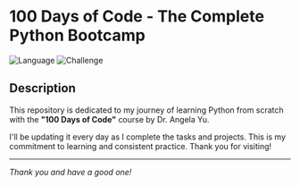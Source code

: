 # 100 Days of Code - The Complete Python Bootcamp

![Language](https://img.shields.io/badge/Language-Python-blue.svg)
![Challenge](https://img.shields.io/badge/Challenge-100%20Days%20of%20Code-brightgreen.svg)

## Description

This repository is dedicated to my journey of learning Python from scratch with the **"100 Days of Code"** course by Dr. Angela Yu.

I'll be updating it every day as I complete the tasks and projects. This is my commitment to learning and consistent practice. Thank you for visiting!

---

<i>Thank you and have a good one!</i>
